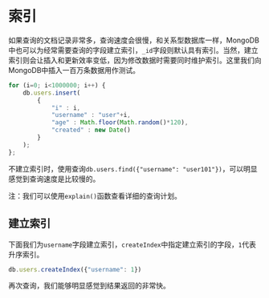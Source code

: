 # 索引

如果查询的文档记录非常多，查询速度会很慢，和关系型数据库一样，MongoDB中也可以为经常需要查询的字段建立索引，`_id`字段则默认具有索引。当然，建立索引则会让插入和更新效率变低，因为修改数据时需要同时维护索引。这里我们向MongoDB中插入一百万条数据用作测试。

```javascript
for (i=0; i<1000000; i++) {
    db.users.insert(
        {
            "i" : i,
            "username" : "user"+i,
            "age" : Math.floor(Math.random()*120),
            "created" : new Date()
        }
    );
};
```

不建立索引时，使用查询`db.users.find({"username": "user101"})`，可以明显感觉到查询速度是比较慢的。

注：我们可以使用`explain()`函数查看详细的查询计划。

## 建立索引

下面我们为`username`字段建立索引，`createIndex`中指定建立索引的字段，`1`代表升序索引。

```javascript
db.users.createIndex({"username": 1})
```

再次查询，我们能够明显感觉到结果返回的非常快。
